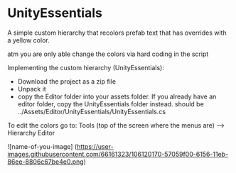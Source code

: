 # UnityEssentials
A simple custom hierarchy that recolors prefab text that has overrides with a yellow color.

atm you are only able change the colors via hard coding in the script


Implementing the custom hierarchy (UnityEssentials):
- Download the project as a zip file
- Unpack it
- copy the Editor folder into your assets folder. If you already have an editor folder, copy the UnityEssentials folder instead.
should be ../Assets/Editor/UnityEssentials/UnityEssentials.cs

To edit the colors go to: Tools (top of the screen where the menus are) --> Hierarchy Editor




![name-of-you-image] (https://user-images.githubusercontent.com/66161323/106120170-57059f00-6156-11eb-86ee-8806c67be4e0.png)
